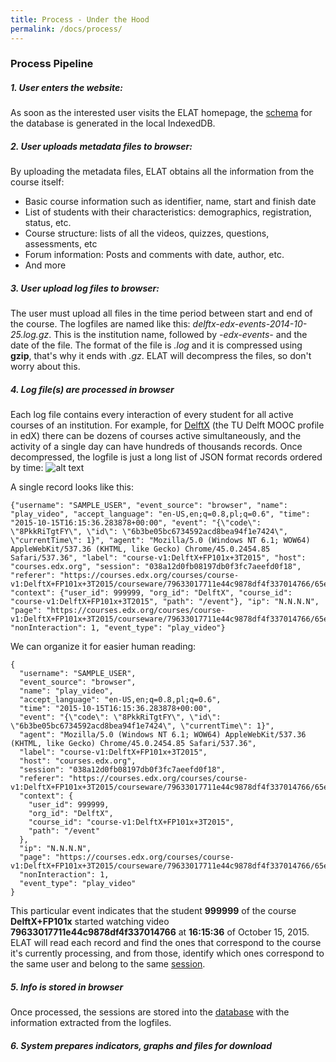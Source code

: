 ```yaml
---
title: Process - Under the Hood
permalink: /docs/process/
---
```


### Process Pipeline

##### 1. User enters the website:
As soon as the interested user visits the ELAT homepage, the 
[schema](https://github.com/AngusGLChen/DelftX-Daily-Database#database-schema) for the database is generated
in the local IndexedDB.

##### 2. User uploads metadata files to browser:
By uploading the metadata files, ELAT obtains all the information from the course itself:
- Basic course information such as identifier, name, start and finish date
- List of students with their characteristics: demographics, registration, status, etc. 
- Course structure: lists of all the videos, quizzes, questions, assessments, etc
- Forum information: Posts and comments with date, author, etc.
- And more

##### 3. User upload log files to browser: 
The user must upload all files in the time period between start and end of the course.
The logfiles are named like this: _delftx-edx-events-2014-10-25.log.gz_. 
This is the institution name, followed by _-edx-events-_ and the date of the file. 
The format of the file is _.log_ and it is compressed using **gzip**, that's why it ends with _.gz_. 
ELAT will decompress the files, so don't worry about this.

##### 4. Log file(s) are processed in browser 
Each log file contains every interaction of every student for all active courses of an institution. 
For example, for [DelftX](https://www.edx.org/school/delftx) (the TU Delft MOOC profile in edX) there can be 
dozens of courses active simultaneously, and the activity of a single day can have hundreds of thousands records. 
Once decompressed, the logfile is just a long list of JSON format records ordered by time:
![alt text](/ELAT/img/logfile_1.PNG "Just a bunch of text...")

A single record looks like this: 
````
{"username": "SAMPLE_USER", "event_source": "browser", "name": "play_video", "accept_language": "en-US,en;q=0.8,pl;q=0.6", "time": "2015-10-15T16:15:36.283878+00:00", "event": "{\"code\": \"8PkkRiTgtFY\", \"id\": \"6b3be05bc6734592acd8bea94f1e7424\", \"currentTime\": 1}", "agent": "Mozilla/5.0 (Windows NT 6.1; WOW64) AppleWebKit/537.36 (KHTML, like Gecko) Chrome/45.0.2454.85 Safari/537.36", "label": "course-v1:DelftX+FP101x+3T2015", "host": "courses.edx.org", "session": "038a12d0fb08197db0f3fc7aeefd0f18", "referer": "https://courses.edx.org/courses/course-v1:DelftX+FP101x+3T2015/courseware/79633017711e44c9878df4f337014766/65e74e8c3eff465496e0cbedae8eab45/", "context": {"user_id": 999999, "org_id": "DelftX", "course_id": "course-v1:DelftX+FP101x+3T2015", "path": "/event"}, "ip": "N.N.N.N", "page": "https://courses.edx.org/courses/course-v1:DelftX+FP101x+3T2015/courseware/79633017711e44c9878df4f337014766/65e74e8c3eff465496e0cbedae8eab45/", "nonInteraction": 1, "event_type": "play_video"}
````
We can organize it for easier human reading:
````
{
  "username": "SAMPLE_USER",
  "event_source": "browser",
  "name": "play_video",
  "accept_language": "en-US,en;q=0.8,pl;q=0.6",
  "time": "2015-10-15T16:15:36.283878+00:00",
  "event": "{\"code\": \"8PkkRiTgtFY\", \"id\": \"6b3be05bc6734592acd8bea94f1e7424\", \"currentTime\": 1}",
  "agent": "Mozilla/5.0 (Windows NT 6.1; WOW64) AppleWebKit/537.36 (KHTML, like Gecko) Chrome/45.0.2454.85 Safari/537.36",
  "label": "course-v1:DelftX+FP101x+3T2015",
  "host": "courses.edx.org",
  "session": "038a12d0fb08197db0f3fc7aeefd0f18",
  "referer": "https://courses.edx.org/courses/course-v1:DelftX+FP101x+3T2015/courseware/79633017711e44c9878df4f337014766/65e74e8c3eff465496e0cbedae8eab45/",
  "context": {
    "user_id": 999999,
    "org_id": "DelftX",
    "course_id": "course-v1:DelftX+FP101x+3T2015",
    "path": "/event"
  },
  "ip": "N.N.N.N",
  "page": "https://courses.edx.org/courses/course-v1:DelftX+FP101x+3T2015/courseware/79633017711e44c9878df4f337014766/65e74e8c3eff465496e0cbedae8eab45/",
  "nonInteraction": 1,
  "event_type": "play_video"
}
````
This particular event indicates that the student **999999** of the course **DelftX+FP101x** started watching 
video **79633017711e44c9878df4f337014766** at **16:15:36** of October 15, 2015.
ELAT will read each record and find the ones that correspond to the course it's currently processing, and
from those, identify which ones correspond to the same user and belong to the same [session](/ELAT/docs/sessions).

##### 5. Info is stored in browser 
Once processed, the sessions are stored into the [database](https://github.com/AngusGLChen/DelftX-Daily-Database#database-schema)
with the information extracted from the logfiles.

##### 6. System prepares indicators, graphs and files for download 
